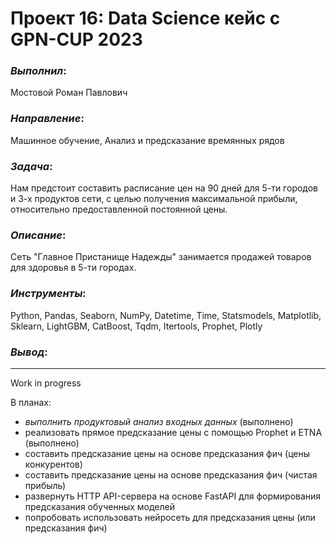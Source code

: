 # Проект 16: Data Science кейс с GPN-CUP 2023

### *Выполнил*:
Мостовой Роман Павлович

### *Направление*: 
Машинное обучение, Анализ и предсказание времянных рядов

### *Задача*: 
Нам предстоит составить расписание цен на 90 дней для 5-ти городов и 3-х продуктов сети, с целью получения максимальной прибыли, относительно предоставленной постоянной цены.

### *Описание*:
Сеть "Главное Пристанище Надежды" занимается продажей товаров для здоровья в 5-ти городах.

### *Инструменты*: 
Python, Pandas, Seaborn, NumPy, Datetime, Time, Statsmodels, Matplotlib, Sklearn, LightGBM, CatBoost, Tqdm, Itertools, Prophet, Plotly

### *Вывод*:

____________ 
Work in progress

В планах:
- *выполнить продуктовый анализ входных данных* (выполнено)
- реализовать прямое предсказание цены с помощью Prophet и ETNA (выполнено)
- составить предсказание цены на основе предсказания фич (цены конкурентов)
- составить предсказание цены на основе предсказания фич (чистая прибыль)
- развернуть HTTP API-сервера на основе FastAPI для формирования предсказания обученных моделей
- попробовать использовать нейросеть для предсказания цены (или предсказания фич)
